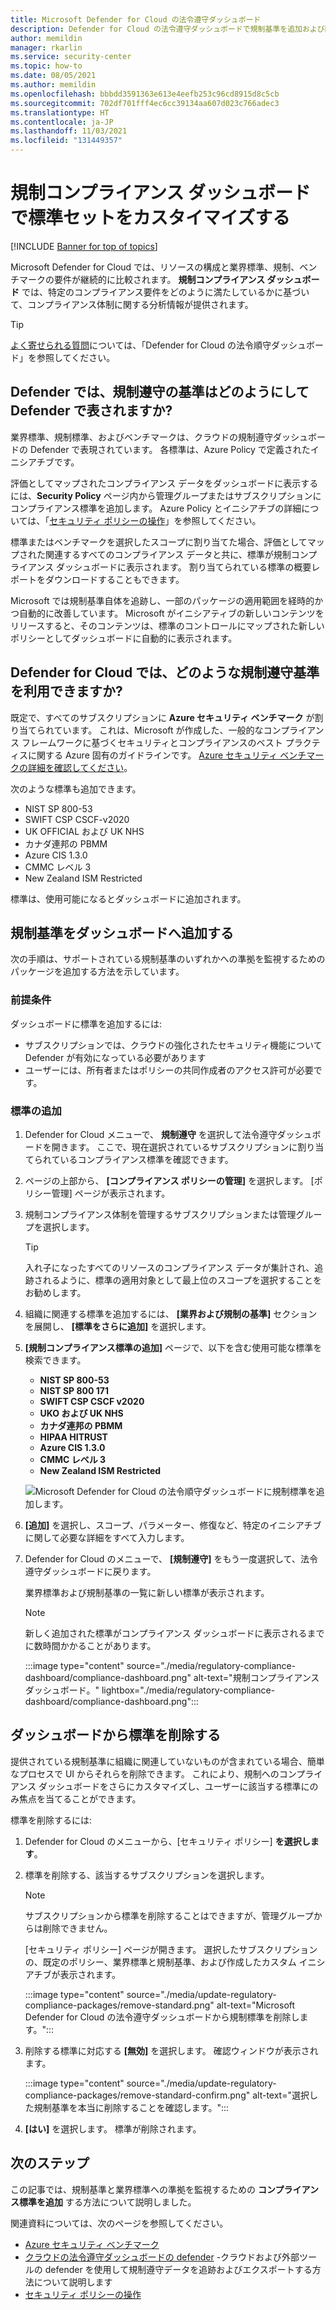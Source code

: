 ```yaml
---
title: Microsoft Defender for Cloud の法令遵守ダッシュボード
description: Defender for Cloud の法令遵守ダッシュボードで規制基準を追加および削除する方法について説明します
author: memildin
manager: rkarlin
ms.service: security-center
ms.topic: how-to
ms.date: 08/05/2021
ms.author: memildin
ms.openlocfilehash: bbbdd3591363e613e4eefb253c96cd8915d8c5cb
ms.sourcegitcommit: 702df701fff4ec6cc39134aa607d023c766adec3
ms.translationtype: HT
ms.contentlocale: ja-JP
ms.lasthandoff: 11/03/2021
ms.locfileid: "131449357"
---
```

# <a name="customize-the-set-of-standards-in-your-regulatory-compliance-dashboard"></a>規制コンプライアンス ダッシュボードで標準セットをカスタイマイズする

[!INCLUDE [Banner for top of topics](./includes/banner.md)]

Microsoft Defender for Cloud では、リソースの構成と業界標準、規制、ベンチマークの要件が継続的に比較されます。 **規制コンプライアンス ダッシュボード** では、特定のコンプライアンス要件をどのように満たしているかに基づいて、コンプライアンス体制に関する分析情報が提供されます。

> [!TIP]
> [よく寄せられる質問](regulatory-compliance-dashboard.md#faq---regulatory-compliance-dashboard)については、「Defender for Cloud の法令順守ダッシュボード」を参照してください。

## <a name="how-are-regulatory-compliance-standards-represented-in-defender-for-cloud"></a>Defender では、規制遵守の基準はどのようにして Defender で表されますか?

業界標準、規制標準、およびベンチマークは、クラウドの規制遵守ダッシュボードの Defender で表現されています。 各標準は、Azure Policy で定義されたイニシアチブです。

評価としてマップされたコンプライアンス データをダッシュボードに表示するには、**Security Policy** ページ内から管理グループまたはサブスクリプションにコンプライアンス標準を追加します。 Azure Policy とイニシアチブの詳細については、「[セキュリティ ポリシーの操作](tutorial-security-policy.md)」を参照してください。

標準またはベンチマークを選択したスコープに割り当てた場合、評価としてマップされた関連するすべてのコンプライアンス データと共に、標準が規制コンプライアンス ダッシュボードに表示されます。 割り当てられている標準の概要レポートをダウンロードすることもできます。

Microsoft では規制基準自体を追跡し、一部のパッケージの適用範囲を経時的かつ自動的に改善しています。 Microsoft がイニシアティブの新しいコンテンツをリリースすると、そのコンテンツは、標準のコントロールにマップされた新しいポリシーとしてダッシュボードに自動的に表示されます。


## <a name="what-regulatory-compliance-standards-are-available-in-defender-for-cloud"></a>Defender for Cloud では、どのような規制遵守基準を利用できますか?

既定で、すべてのサブスクリプションに **Azure セキュリティ ベンチマーク** が割り当てられています。 これは、Microsoft が作成した、一般的なコンプライアンス フレームワークに基づくセキュリティとコンプライアンスのベスト プラクティスに関する Azure 固有のガイドラインです。 [Azure セキュリティ ベンチマークの詳細を確認してください](/security/benchmark/azure/introduction)。

次のような標準も追加できます。

- NIST SP 800-53
- SWIFT CSP CSCF-v2020
- UK OFFICIAL および UK NHS
- カナダ連邦の PBMM
- Azure CIS 1.3.0
- CMMC レベル 3
- New Zealand ISM Restricted

標準は、使用可能になるとダッシュボードに追加されます。


## <a name="add-a-regulatory-standard-to-your-dashboard"></a>規制基準をダッシュボードへ追加する

次の手順は、サポートされている規制基準のいずれかへの準拠を監視するためのパッケージを追加する方法を示しています。

### <a name="prerequisites"></a>前提条件
ダッシュボードに標準を追加するには:

- サブスクリプションでは、クラウドの強化されたセキュリティ機能について Defender が有効になっている必要があります
- ユーザーには、所有者またはポリシーの共同作成者のアクセス許可が必要です。

### <a name="add-a-standard"></a>標準の追加

1. Defender for Cloud メニューで、 **規制遵守** を選択して法令遵守ダッシュボードを開きます。 ここで、現在選択されているサブスクリプションに割り当てられているコンプライアンス標準を確認できます。   

1. ページの上部から、 **[コンプライアンス ポリシーの管理]** を選択します。 [ポリシー管理] ページが表示されます。

1. 規制コンプライアンス体制を管理するサブスクリプションまたは管理グループを選択します。 

    > [!TIP]
    > 入れ子になったすべてのリソースのコンプライアンス データが集計され、追跡されるように、標準の適用対象として最上位のスコープを選択することをお勧めします。 

1. 組織に関連する標準を追加するには、 **[業界および規制の基準]** セクションを展開し、 **[標準をさらに追加]** を選択します。

1. **[規制コンプライアンス標準の追加]** ページで、以下を含む使用可能な標準を検索できます。

    - **NIST SP 800-53**
    - **NIST SP 800 171**
    - **SWIFT CSP CSCF v2020**
    - **UKO および UK NHS**
    - **カナダ連邦の PBMM**
    - **HIPAA HITRUST**
    - **Azure CIS 1.3.0**
    - **CMMC レベル 3**
    - **New Zealand ISM Restricted**
    
    ![Microsoft Defender for Cloud の法令順守ダッシュボードに規制標準を追加します。](./media/update-regulatory-compliance-packages/dynamic-regulatory-compliance-additional-standards.png)

1. **[追加]** を選択し、スコープ、パラメーター、修復など、特定のイニシアチブに関して必要な詳細をすべて入力します。

1. Defender for Cloud のメニューで、 **[規制遵守]** をもう一度選択して、法令遵守ダッシュボードに戻ります。

    業界標準および規制基準の一覧に新しい標準が表示されます。 

    > [!NOTE]
    > 新しく追加された標準がコンプライアンス ダッシュボードに表示されるまでに数時間かかることがあります。

    :::image type="content" source="./media/regulatory-compliance-dashboard/compliance-dashboard.png" alt-text="規制コンプライアンス ダッシュボード。" lightbox="./media/regulatory-compliance-dashboard/compliance-dashboard.png":::

## <a name="remove-a-standard-from-your-dashboard"></a>ダッシュボードから標準を削除する

提供されている規制基準に組織に関連していないものが含まれている場合、簡単なプロセスで UI からそれらを削除できます。 これにより、規制へのコンプライアンス ダッシュボードをさらにカスタマイズし、ユーザーに該当する標準にのみ焦点を当てることができます。

標準を削除するには:

1. Defender for Cloud のメニューから、[セキュリティ ポリシー] **を選択します**。

1. 標準を削除する、該当するサブスクリプションを選択します。

    > [!NOTE]
    > サブスクリプションから標準を削除することはできますが、管理グループからは削除できません。 

    [セキュリティ ポリシー] ページが開きます。 選択したサブスクリプションの、既定のポリシー、業界標準と規制基準、および作成したカスタム イニシアチブが表示されます。

    :::image type="content" source="./media/update-regulatory-compliance-packages/remove-standard.png" alt-text="Microsoft Defender for Cloud の法令遵守ダッシュボードから規制標準を削除します。":::

1. 削除する標準に対応する **[無効]** を選択します。 確認ウィンドウが表示されます。

    :::image type="content" source="./media/update-regulatory-compliance-packages/remove-standard-confirm.png" alt-text="選択した規制基準を本当に削除することを確認します。":::

1. **[はい]** を選択します。 標準が削除されます。 


## <a name="next-steps"></a>次のステップ

この記事では、規制基準と業界標準への準拠を監視するための **コンプライアンス標準を追加** する方法について説明しました。

関連資料については、次のページを参照してください。

- [Azure セキュリティ ベンチマーク](/security/benchmark/azure/introduction)
- [クラウドの法令遵守ダッシュボードの defender](regulatory-compliance-dashboard.md) -クラウドおよび外部ツールの defender を使用して規制遵守データを追跡およびエクスポートする方法について説明します
- [セキュリティ ポリシーの操作](tutorial-security-policy.md)